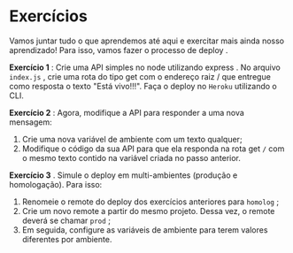 # Exercícios

Vamos juntar tudo o que aprendemos até aqui e exercitar mais ainda nosso aprendizado! Para isso, vamos fazer o processo de deploy .

**Exercício 1** : Crie uma API simples no node utilizando express . No arquivo `index.js` , crie uma rota do tipo get com o endereço raiz / que entregue como resposta o texto "Está vivo!!!". Faça o deploy no `Heroku` utilizando o CLI.

**Exercício 2** : Agora, modifique a API para responder a uma nova mensagem:

  1. Crie uma nova variável de ambiente com um texto qualquer;
  2. Modifique o código da sua API para que ela responda na rota get `/` com o mesmo texto contido na variável criada no passo anterior.

**Exercício 3** . Simule o deploy em multi-ambientes (produção e homologação). Para isso:

  1. Renomeie o remote do deploy dos exercícios anteriores para `homolog` ;
  2. Crie um novo remote a partir do mesmo projeto. Dessa vez, o remote deverá se chamar `prod` ;
  3. Em seguida, configure as variáveis de ambiente para terem valores diferentes por ambiente.